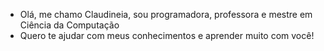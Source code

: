 - Olá, me chamo Claudineia, sou programadora, professora e mestre em Ciência da Computação
- Quero te ajudar com meus conhecimentos e aprender muito com você!

<!---
claudineiaga/claudineiaga is a ✨ special ✨ repository because its `README.md` (this file) appears on your GitHub profile.
You can click the Preview link to take a look at your changes.
--->
